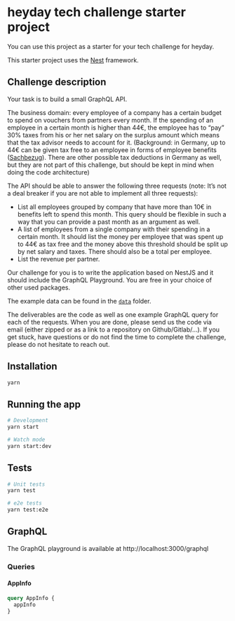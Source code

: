 # heyday tech challenge starter project

You can use this project as a starter for your tech challenge for heyday.

This starter project uses the [Nest](https://github.com/nestjs/nest) framework.

## Challenge description

Your task is to build a small GraphQL API.

The business domain: every employee of a company has a certain budget to spend on vouchers from partners every month. If the spending of an employee in a certain month is higher than 44€, the employee has to “pay” 30% taxes from his or her net salary on the surplus amount which means that the tax advisor needs to account for it. (Background: in Germany, up to 44€ can be given tax free to an employee in forms of employee benefits ([Sachbezug](https://en.wikipedia.org/wiki/Employee_benefits)). There are other possible tax deductions in Germany as well, but they are not part of this challenge, but should be kept in mind when doing the code architecture)

The API should be able to answer the following three requests (note: It’s not a deal breaker if you are not able to implement all three requests):

- List all employees grouped by company that have more than 10€ in benefits left to spend this month. This query should be flexible in such a way that you can provide a past month as an argument as well.
- A list of employees from a single company with their spending in a certain month. It should list the money per employee that was spent up to 44€ as tax free and the money above this threshold should be split up by net salary and taxes. There should also be a total per employee.
- List the revenue per partner.

Our challenge for you is to write the application based on NestJS and it should include the GraphQL Playground. You are free in your choice of other used packages.

The example data can be found in the [`data`](data) folder.

The deliverables are the code as well as one example GraphQL query for each of the requests. When you are done, please send us the code via email (either zipped or as a link to a repository on Github/Gitlab/...). If you get stuck, have questions or do not find the time to complete the challenge, please do not hesitate to reach out.

## Installation

```bash
yarn
```

## Running the app

```bash
# Development
yarn start

# Watch mode
yarn start:dev
```

## Tests

```bash
# Unit tests
yarn test

# e2e tests
yarn test:e2e
```

## GraphQL

The GraphQL playground is available at http://localhost:3000/graphql

### Queries

#### AppInfo

```graphql
query AppInfo {
  appInfo
}
```
